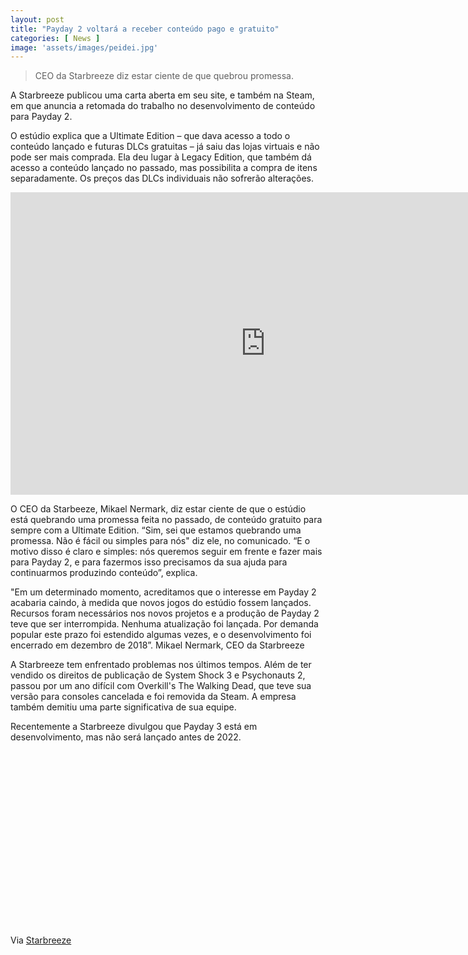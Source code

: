 ```yaml
---
layout: post
title: "Payday 2 voltará a receber conteúdo pago e gratuito"
categories: [ News ]
image: 'assets/images/peidei.jpg'
---
```


>  CEO da Starbreeze diz estar ciente de que quebrou promessa.

A Starbreeze publicou uma carta aberta em seu site, e também na Steam, em que anuncia a retomada do trabalho no desenvolvimento de conteúdo para Payday 2.

O estúdio explica que a Ultimate Edition – que dava acesso a todo o conteúdo lançado e futuras DLCs gratuitas – já saiu das lojas virtuais e não pode ser mais comprada. Ela deu lugar à Legacy Edition, que também dá acesso a conteúdo lançado no passado, mas possibilita a compra de itens separadamente. Os preços das DLCs individuais não sofrerão alterações.

<!-- RETANGULO LARGO -->
<script async src="https://pagead2.googlesyndication.com/pagead/js/adsbygoogle.js"></script>
<!-- Informat -->
<ins class="adsbygoogle"
style="display:block"
data-ad-client="ca-pub-2838251107855362"
data-ad-slot="2327980059"
data-ad-format="auto"
data-full-width-responsive="true"></ins>
<script>
(adsbygoogle = window.adsbygoogle || []).push({});
</script>

<iframe width="816" height="484" src="https://www.youtube.com/embed/fM3tY9V_GUE" frameborder="0" allow="accelerometer; autoplay; encrypted-media; gyroscope; picture-in-picture" allowfullscreen></iframe>

<!-- RETANGULO LARGO 2 -->
<script async src="//pagead2.googlesyndication.com/pagead/js/adsbygoogle.js"></script>
<ins class="adsbygoogle"
style="display:block; text-align:center;"
data-ad-layout="in-article"
data-ad-format="fluid"
data-ad-client="ca-pub-2838251107855362"
data-ad-slot="8549252987"></ins>
<script>
(adsbygoogle = window.adsbygoogle || []).push({});
</script>

O CEO da Starbeeze, Mikael Nermark, diz estar ciente de que o estúdio está quebrando uma promessa feita no passado, de conteúdo gratuito para sempre com a Ultimate Edition. “Sim, sei que estamos quebrando uma promessa. Não é fácil ou simples para nós" diz ele, no comunicado. “E o motivo disso é claro e simples: nós queremos seguir em frente e fazer mais para Payday 2, e para fazermos isso precisamos da sua ajuda para continuarmos produzindo conteúdo”, explica.

"Em um determinado momento, acreditamos que o interesse em Payday 2 acabaria caindo, à medida que novos jogos do estúdio fossem lançados. Recursos foram necessários nos novos projetos e a produção de Payday 2 teve que ser interrompida. Nenhuma atualização foi lançada. Por demanda popular este prazo foi estendido algumas vezes, e o desenvolvimento foi encerrado em dezembro de 2018”. Mikael Nermark, CEO da Starbreeze

A Starbreeze tem enfrentado problemas nos últimos tempos. Além de ter vendido os direitos de publicação de System Shock 3 e Psychonauts 2, passou por um ano difícil com Overkill's The Walking Dead, que teve sua versão para consoles cancelada e foi removida da Steam. A empresa também demitiu uma parte significativa de sua equipe.

Recentemente a Starbreeze divulgou que Payday 3 está em desenvolvimento, mas não será lançado antes de 2022.

<!-- QUADRADO -->
<script async src="//pagead2.googlesyndication.com/pagead/js/adsbygoogle.js"></script>
<ins class="adsbygoogle"
style="display:inline-block;width:336px;height:280px"
data-ad-client="ca-pub-2838251107855362"
data-ad-slot="5351066970"></ins>
<script>
(adsbygoogle = window.adsbygoogle || []).push({});
</script>

Via [Starbreeze](https://www.starbreeze.com/2019/10/payday-2-community-update-the-winds-of-change/)
